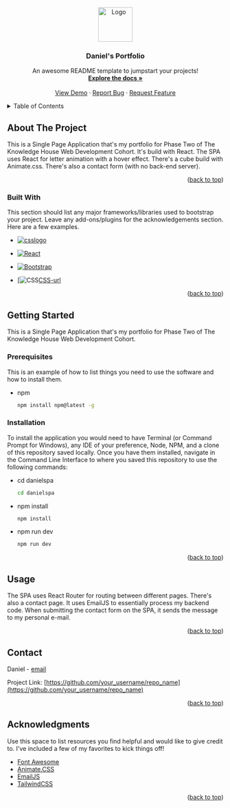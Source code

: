 <!-- Improved compatibility of back to top link: See: https://github.com/othneildrew/Best-README-Template/pull/73 -->
<a name="readme-top"></a>
<!--
*** Thanks for checking out the Best-README-Template. If you have a suggestion
*** that would make this better, please fork the repo and create a pull request
*** or simply open an issue with the tag "enhancement".
*** Don't forget to give the project a star!
*** Thanks again! Now go create something AMAZING! :D
-->



<!-- PROJECT SHIELDS -->
<!--
*** I'm using markdown "reference style" links for readability.
*** Reference links are enclosed in brackets [ ] instead of parentheses ( ).
*** See the bottom of this document for the declaration of the reference variables
*** for contributors-url, forks-url, etc. This is an optional, concise syntax you may use.
*** https://www.markdownguide.org/basic-syntax/#reference-style-links
-->

<!-- PROJECT LOGO -->
<br />
<div align="center">
  <a href="https://github.com/othneildrew/Best-README-Template">
    <img src="images/logo.png" alt="Logo" width="80" height="80">
  </a>

  <h3 align="center">Daniel's Portfolio</h3>

  <p align="center">
    An awesome README template to jumpstart your projects!
    <br />
    <a href="https://github.com/othneildrew/Best-README-Template"><strong>Explore the docs »</strong></a>
    <br />
    <br />
    <a href="https://github.com/othneildrew/Best-README-Template">View Demo</a>
    ·
    <a href="https://github.com/othneildrew/Best-README-Template/issues">Report Bug</a>
    ·
    <a href="https://github.com/othneildrew/Best-README-Template/issues">Request Feature</a>
  </p>
</div>



<!-- TABLE OF CONTENTS -->
<details>
  <summary>Table of Contents</summary>
  <ol>
    <li>
      <a href="#about-the-project">About The Project</a>
      <ul>
        <li><a href="#built-with">Built With</a></li>
      </ul>
    </li>
    <li>
      <a href="#getting-started">Getting Started</a>
      <ul>
        <li><a href="#prerequisites">Prerequisites</a></li>
        <li><a href="#installation">Installation</a></li>
      </ul>
    </li>
    <li><a href="#usage">Usage</a></li>
    <li><a href="#contact">Contact</a></li>
    <li><a href="#acknowledgments">Acknowledgments</a></li>
  </ol>
</details>



<!-- ABOUT THE PROJECT -->
## About The Project

This is a Single Page Application that's my portfolio for Phase Two of The Knowledge House Web Development Cohort.
It's build with React. The SPA uses React for letter animation with a hover effect. There's a cube build with Animate.css. There's also a contact form (with no back-end server).


<p align="right">(<a href="#readme-top">back to top</a>)</p>



### Built With

This section should list any major frameworks/libraries used to bootstrap your project. Leave any add-ons/plugins for the acknowledgements section. Here are a few examples.


* [![csslogo][CSS]][CSS-url]
  
* [![React][React.js]][React-url]
  
* [![Bootstrap][Bootstrap.com]][Bootstrap-url]

* [![CSS](/images/css3.svg)[CSS-url]



<p align="right">(<a href="#readme-top">back to top</a>)</p>



## Getting Started

This is a Single Page Application that's my portfolio for Phase Two of The Knowledge House Web Development Cohort. 

### Prerequisites

This is an example of how to list things you need to use the software and how to install them.
* npm
  ```sh
  npm install npm@latest -g
  ```

### Installation

To install the application you would need to have Terminal (or Command Prompt for Windows), any IDE of your preference, Node, NPM, and a clone of this repository saved locally. Once you have them installed, navigate in the Command Line Interface to where you saved this repository to use the following commands:

* cd danielspa
  ```sh
  cd danielspa
  ```
* npm install
  ```sh
  npm install
  ```
* npm run dev
  ```sh
  npm run dev
  ```

<p align="right">(<a href="#readme-top">back to top</a>)</p>




<!-- USAGE EXAMPLES -->
## Usage

The SPA uses React Router for routing between different pages. There's also a contact page. It uses EmailJS to essentially process my backend code. When submitting the contact form on the SPA, it sends the message to my personal e-mail.

<p align="right">(<a href="#readme-top">back to top</a>)</p>



<!-- CONTACT -->
## Contact

Daniel - [email](castillodaniel1@yahoo.com)

Project Link: [https://github.com/your_username/repo_name](https://github.com/your_username/repo_name)

<p align="right">(<a href="#readme-top">back to top</a>)</p>



<!-- ACKNOWLEDGMENTS -->
## Acknowledgments

Use this space to list resources you find helpful and would like to give credit to. I've included a few of my favorites to kick things off!

* [Font Awesome](https://fontawesome.com)
* [Animate.CSS](https://animate.style)
* [EmailJS](https://www.emailjs.com)
* [TailwindCSS](https://tailwindcss.com)


<p align="right">(<a href="#readme-top">back to top</a>)</p>



<!-- MARKDOWN LINKS & IMAGES -->
<!-- https://www.markdownguide.org/basic-syntax/#reference-style-links -->
[CSS]: https://simpleicons.org/?q=css?style=for-the-badge&logo=nextdotjs&logoColor=white
[CSS-url]: https://developer.mozilla.org/en-US/docs/Web/CSS
[React.js]: https://img.shields.io/badge/React-20232A?style=for-the-badge&logo=react&logoColor=61DAFB
[React-url]: https://reactjs.org/
[Bootstrap.com]: https://img.shields.io/badge/Bootstrap-563D7C?style=for-the-badge&logo=bootstrap&logoColor=white
[Bootstrap-url]: https://getbootstrap.com

